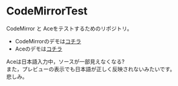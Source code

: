 # CodeMirrorTest

CodeMirror と Aceをテストするためのリポジトリ。

- CodeMirrorのデモは[コチラ](https://shyazusa.github.io/CodeMirrorTest/preview.html)
- Aceのデモは[コチラ](https://shyazusa.github.io/CodeMirrorTest/preview2.html)

Aceは日本語入力中，ソースが一部見えなくなる?  
また，プレビューの表示でも日本語が正しく反映されないみたいです。  
悲しみ。
